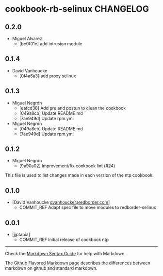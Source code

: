 cookbook-rb-selinux CHANGELOG
===============

## 0.2.0

  - Miguel Alvarez
    - [bc0f01e] add intrusion module

## 0.1.4

  - David Vanhoucke
    - [0f4a6a3] add proxy selinux

## 0.1.3

  - Miguel Negrón
    - [eafcd38] Add pre and postun to clean the cookbook
    - [049a8cb] Update README.md
    - [7ae949d] Update rpm.yml
  - Miguel Negrón
    - [049a8cb] Update README.md
    - [7ae949d] Update rpm.yml

## 0.1.2

  - Miguel Negrón
    - [9a90a02] Improvement/fix cookbook lint (#24)

This file is used to list changes made in each version of the ntp cookbook.

0.1.0
-----
- [David Vanhoucke dvanhoucke@redborder.com]
  - COMMIT_REF Adapt spec file to move modules to redborder-selinux

0.0.1
-----
- [jjptapia]
  - COMMIT_REF Initial release of cookbook ntp

- - -
Check the [Markdown Syntax Guide](http://daringfireball.net/projects/markdown/syntax) for help with Markdown.

The [Github Flavored Markdown page](http://github.github.com/github-flavored-markdown/) describes the differences between markdown on github and standard markdown.
